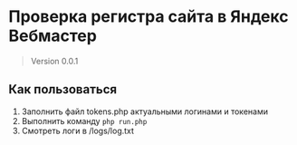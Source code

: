# Проверка регистра сайта в Яндекс Вебмастер  
> Version 0.0.1  
  
## Как пользоваться  
1. Заполнить файл tokens.php актуальными логинами и токенами
2. Выполнить команду `php run.php`
3. Смотреть логи в /logs/log.txt
